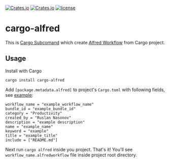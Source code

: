 [![Crates.io](https://img.shields.io/crates/v/cargo-alfred.svg)](https://crates.io/crates/cargo-alfred) [![Crates.io](https://img.shields.io/crates/d/cargo-alfred.svg)](https://crates.io/crates/cargo-alfred) [![license](http://img.shields.io/badge/license-MIT-blue.svg)](https://github.com/rusnasonov/cargo-alfred/blob/master/LICENSE)

# cargo-alfred

This is [Cargo Subcomand](https://github.com/rust-lang/cargo/wiki/Third-party-cargo-subcommands) which create [Alfred Workflow](https://www.alfredapp.com/workflows/) from Cargo project.

## Usage

Install with Cargo

`cargo install cargo-alfred`

Add `[package.metadata.alfred]` to project's `Cargo.toml` with following fields, see [example](https://github.com/rusnasonov/cargo-alfred/tree/master/example):

```
workflow_name = "example_workflow_name"
bundle_id = "example_bundle_id"
category = "Productivity"
created_by = "Ruslan Nasonov"
description = "example description"
name = "example_name"
keyword = "example"
title = "example_title"
include = ["README.md"]
```

Next run `cargo alfred` inside you project. That's it! You'll see `workflow_name.alfredworkflow` file inside project root directory.
